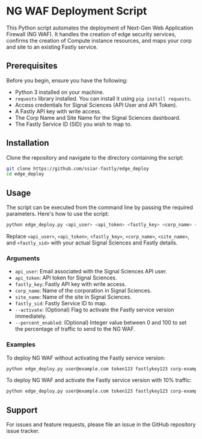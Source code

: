 # NG WAF Deployment Script

This Python script automates the deployment of Next-Gen Web Application Firewall (NG WAF). It handles the creation of edge security services, confirms the creation of Compute instance resources, and maps your corp and site to an existing Fastly service.

## Prerequisites

Before you begin, ensure you have the following:

- Python 3 installed on your machine.
- `requests` library installed. You can install it using `pip install requests`.
- Access credentials for Signal Sciences (API User and API Token).
- A Fastly API key with write access.
- The Corp Name and Site Name for the Signal Sciences dashboard.
- The Fastly Service ID (SID) you wish to map to.

## Installation

Clone the repository and navigate to the directory containing the script:

```bash
git clone https://github.com/ssiar-fastly/edge_deploy
cd edge_deploy
```

## Usage

The script can be executed from the command line by passing the required parameters. Here's how to use the script:

```bash
python edge_deploy.py <api_user> <api_token> <fastly_key> <corp_name> <site_name> <fastly_sid> [--activate] [--percent_enabled <0-100>]
```

Replace `<api_user>`, `<api_token>`, `<fastly_key>`, `<corp_name>`, `<site_name>`, and `<fastly_sid>` with your actual Signal Sciences and Fastly details.

### Arguments

- `api_user`: Email associated with the Signal Sciences API user.
- `api_token`: API token for Signal Sciences.
- `fastly_key`: Fastly API key with write access.
- `corp_name`: Name of the corporation in Signal Sciences.
- `site_name`: Name of the site in Signal Sciences.
- `fastly_sid`: Fastly Service ID to map.
- `--activate`: (Optional) Flag to activate the Fastly service version immediately.
- `--percent_enabled`: (Optional) Integer value between 0 and 100 to set the percentage of traffic to send to the NG WAF.

### Examples

To deploy NG WAF without activating the Fastly service version:

```bash
python edge_deploy.py user@example.com token123 fastlykey123 corp-example site-example fastlyserviceid
```

To deploy NG WAF and activate the Fastly service version with 10% traffic:

```bash
python edge_deploy.py user@example.com token123 fastlykey123 corp-example site-example fastlyserviceid --activate --percent_enabled 10
```

## Support

For issues and feature requests, please file an issue in the GitHub repository issue tracker.
